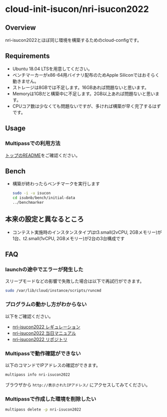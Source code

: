 # cloud-init-isucon/nri-isucon2022

## Overview

nri-isucon2022とほぼ同じ環境を構築するためのcloud-configです。

## Requirements

* Ubuntu 18.04 LTSを用意してください。
* ベンチマーカーがx86-64用バイナリ配布のためApple Siliconではおそらく動きません。
* ストレージは8GBでは不足します。16GBあれば問題ないと思います。
* Memoryは1GBだと構築中に不足します。2GB以上あれば問題ないと思います。
* CPUコア数は少なくても問題ないですが、多ければ構築が早く完了するはずです。

## Usage

### Multipassでの利用方法

[トップのREADME](../README.md)をご確認ください。

## Bench

* 構築が終わったらベンチマークを実行します
  ```sh
  sudo -i -u isucon
  cd isubnb/bench/initial-data
  ../benchmarker
  ```

## 本来の設定と異なるところ

* コンテスト実施時のインスタンスタイプはt3.small(2vCPU, 2GBメモリー)が1台、t2.small(1vCPU, 2GBメモリー)が2台の3台構成です

## FAQ

### launchの途中でエラーが発生した

スリープモードなどの影響で失敗した場合は以下で再試行ができます。

```sh
sudo /var/lib/cloud/instance/scripts/runcmd
```

### プログラムの動かし方がわからない

以下をご確認ください。

* [nri-isucon2022 レギュレーション](https://github.com/nri-isucon/nri-isucon2022/blob/main/docs/regulation.md)
* [nri-isucon2022 当日マニュアル](https://github.com/nri-isucon/nri-isucon2022/blob/main/docs/manual.md)
* [nri-isucon2022 リポジトリ](https://github.com/nri-isucon/nri-isucon2022)

### Multipassで動作確認ができない

以下のコマンドでIPアドレスの確認ができます。

```sh
multipass info nri-isucon2022
```

ブラウザから `http://表示されたIPアドレス/` にアクセスしてみてください。

### Multipassで作成した環境を削除したい

```sh
multipass delete -p nri-isucon2022
```
